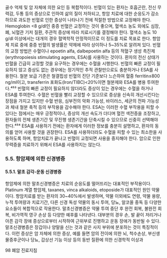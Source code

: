 골수 억제 및 암 자체에 의한 요인 등 복합적이다. 빈혈이 있는 환자는 호흡곤란, 전신 무력감, 두통 등의 증상으로 인하여 삶의 질이 저하되고, 항암 치료에 대한 순응도가 감소하므로 과도한 빈혈로 인한 증상이 나타나기 전에 적절한 방법으로 교정해야 한다. Hemoglobin <8 g/dl인 중증 빈혈은 교정하는 것이 좋으며, 혈색소 농도 외에도 심장, 폐, 뇌혈관 기저 질환, 주관적 증상에 따라 치료시기를 결정해야 한다. 혈색소 농도 10 g/dl 이상에서는 대개의 경우 혈액학적 안정적이므로 이 정도를 치료 목표로 한다. 항암제 치료 중에 중증 빈혈의 발생률은 약제에 따라 상이하나 5~35%로 알려져 있다. 빈혈의 교정 방법은 수혈이나 epoetin alfa, dalbepoetin alfa 등의 적혈구 생성 촉진제(erythropoiesis stimulating agents, ESA)를 사용하는 것이다. 환자의 전신 상태가 빈혈을 긴급히 교정할 것을 요구하는 경우에는 수혈을 시행한다. 빈혈의 빠른 교정이 필요하지 않고 증상도 없는 경우에는 정기적인 추적 관찰만으로도 충분하거나 ESA를 사용한다. 철분 보급 기준은 철결핍성 빈혈의 진단 기준보다 느슨하여 혈중 ferritin≤800 ng/ml이고, transferrin 포화도(Iron/TIBC)<20%이면 철분제와 ESA를 병용 투여한다.⁴⁵³ 빈혈의 빠른 교정이 필요하지 않더라도 증상이 있는 경우에는 수혈을 하거나 ESA를 투여한다. 수혈은 빈혈을 빨리 교정할 수 있으므로 증상을 신속히 개선시킨다는 장점을 가지고 있지만 수혈 반응, 심부전의 악화 가능성, 바이러스, 세균의 전파 가능성과 체내 철분 축적 등의 부작용을 감수해야 한다. ESA는 이러한 수혈 부작용을 피할 수 있다는 점에서는 매우 긍정적이나, 증상의 개선 속도가 더디며 혈전 색전증을 조장하고, 환자들의 전체 생존기간 및 무진행 생존기간을 단축시킬 수 있으므로 신중히 선택해야 한다.⁴⁵⁴ ESA를 사용하기 전에는 환자에게 이러한 정보를 충분히 설명하고, 환자의 동의를 얻어 사용할 것을 권장한다. ESA를 사용하더라도 수혈을 피할 수 있는 최소한을 사용하도록 하며, 항암치료가 끝나고 빈혈이 교정되면 사용을 중지해야 한다. 암으로 인한 무력증을 치료하기 위해서 ESA를 사용하지는 않는다.

### 5.5. 항암제에 의한 신경병증

#### 5.5.1. 말초 감각-운동 신경병증

항암제에 의한 말초신경병증은 치료의 순응도를 떨어뜨리는 대표적인 부작용이다. Platinum 계열 항암제, taxanes, vinca alkaloids, etoposide가 대표적인 원인 약물이다. 항암치료를 받는 환자의 30~40%에서 발생하며, 약물 이외에도 연령, 약물 용량, 누적 투여량과 치료기간, 다른 신경 독성 약물의 동시 투여, 당뇨, 알코올 중독 등 다양한 요소들이 복합적으로 작용한다. 말초신경병증은 약물 투여 중단 후 완전 회복, 불완전 회복, 비가역적 영구 손상 등 다양한 예후를 나타낸다. 대부분의 경우 손, 발 끝이 저리거나 아픈 감각 장애 증상으로부터 시작하여 근위부로 진행하고 운동 장애가 동반될 수 있다. 말초신경병증은 장갑이나 양말을 신는 것과 같은 사지 부위에 분포하는 것이 특징적이다. 이런 증상은 암 자체에 의한 증상, 예를 들면 암의 전이에 의한 뇌, 척수손상, 부신생물증후군이나 당뇨, 갑상선 기능 이상 등의 동반 질환에 의한 신경학적 이상과

<PAGE>98
폐암 진료지침